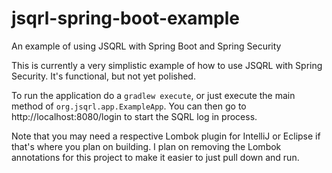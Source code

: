 # jsqrl-spring-boot-example
An example of using JSQRL with Spring Boot and Spring Security

This is currently a very simplistic example of how to use JSQRL with Spring Security. It's functional, but not yet polished.

To run the application do a `gradlew execute`, or just execute the main method of `org.jsqrl.app.ExampleApp`. You can then go to http://localhost:8080/login to start the SQRL log in process.

Note that you may need a respective Lombok plugin for IntelliJ or Eclipse if that's where you plan on building. I plan on removing the Lombok annotations for this project to make it easier to just pull down and run.
